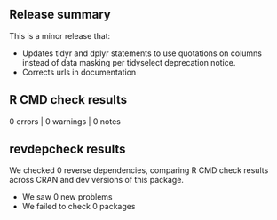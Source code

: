 ## Release summary

This is a minor release that:  
* Updates tidyr and dplyr statements to use quotations on columns instead of data masking per tidyselect deprecation notice.
* Corrects urls in documentation

## R CMD check results

0 errors | 0 warnings | 0 notes

## revdepcheck results

We checked 0 reverse dependencies, comparing R CMD check results across CRAN and dev versions of this package.

 * We saw 0 new problems
 * We failed to check 0 packages
